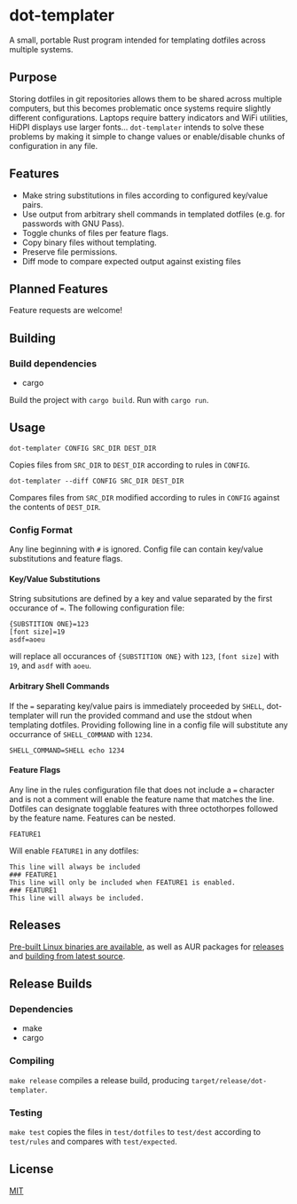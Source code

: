 # dot-templater
A small, portable Rust program intended for templating dotfiles across multiple systems.

## Purpose
Storing dotfiles in git repositories allows them to be shared across multiple computers, but this becomes problematic once systems require slightly different configurations. Laptops require battery indicators and WiFi utilities, HiDPI displays use larger fonts... `dot-templater` intends to solve these problems by making it simple to change values or enable/disable chunks of configuration in any file.

## Features
* Make string substitutions in files according to configured key/value pairs.
* Use output from arbitrary shell commands in templated dotfiles (e.g. for passwords with GNU Pass).
* Toggle chunks of files per feature flags.
* Copy binary files without templating.
* Preserve file permissions.
* Diff mode to compare expected output against existing files

## Planned Features
Feature requests are welcome!

## Building

### Build dependencies
* cargo

Build the project with `cargo build`. Run with `cargo run`.

## Usage
```
dot-templater CONFIG SRC_DIR DEST_DIR
```

Copies files from `SRC_DIR` to `DEST_DIR` according to rules in `CONFIG`.

```
dot-templater --diff CONFIG SRC_DIR DEST_DIR
```

Compares files from `SRC_DIR` modified according to rules in `CONFIG` against the contents of `DEST_DIR`.

### Config Format
Any line beginning with `#` is ignored. Config file can contain key/value substitutions and feature flags.

#### Key/Value Substitutions
String subsitutions are defined by a key and value separated by the first occurance of `=`. The following configuration file:
```
{SUBSTITION ONE}=123
[font size]=19
asdf=aoeu
```
will replace all occurances of `{SUBSTITION ONE}` with `123`, `[font size]` with `19`, and `asdf` with `aoeu`.

#### Arbitrary Shell Commands
If the `=` separating key/value pairs is immediately proceeded by `SHELL`, dot-templater will run the provided command and use the stdout when templating dotfiles. Providing following line in a config file will substitute any occurrance of `SHELL_COMMAND` with `1234`.
```
SHELL_COMMAND=SHELL echo 1234
```

#### Feature Flags
Any line in the rules configuration file that does not include a `=` character and is not a comment will enable the feature name that matches the line. Dotfiles can designate togglable features with three octothorpes followed by the feature name. Features can be nested.
```
FEATURE1
```
Will enable `FEATURE1` in any dotfiles:
```
This line will always be included
### FEATURE1
This line will only be included when FEATURE1 is enabled.
### FEATURE1
This line will always be included.
```

## Releases

[Pre-built Linux binaries are available](https://github.com/kesslern/dot-templater/releases), as well as AUR packages for [releases](https://aur.archlinux.org/packages/dot-templater/) and [building from latest source](https://aur.archlinux.org/packages/dot-templater-git/).

## Release Builds

### Dependencies
* make
* cargo

### Compiling
`make release` compiles a release build, producing `target/release/dot-templater`.

### Testing
`make test` copies the files in `test/dotfiles` to `test/dest` according to `test/rules` and compares with `test/expected`.

## License
[MIT](LICENSE)
